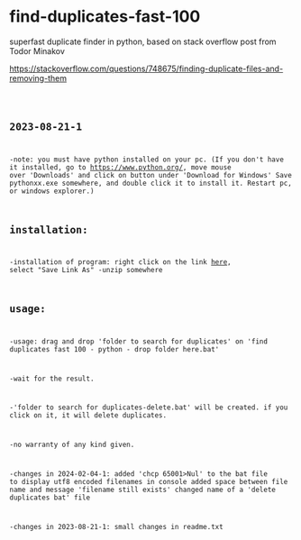 
# find-duplicates-fast-100
superfast duplicate finder in python, based on stack overflow post from Todor Minakov

https://stackoverflow.com/questions/748675/finding-duplicate-files-and-removing-them
<code> <pre> 
## 2023-08-21-1

-note: you must have python installed on your pc.
(If you don't have it installed, go to https://www.python.org/, 
move mouse over 'Downloads' and click on button under 'Download for Windows'
Save pythonxx.exe somewhere, and double click it to install it. Restart pc, or windows explorer.)

## installation:
-installation of program: right click on the link [here](https://github.com/dbojan/find-duplicates-fast-100/raw/main/find_duplicates_fast_100_python.zip), select "Save Link As"
-unzip somewhere

## usage:
-usage: drag and drop 'folder to search for duplicates' on 'find duplicates fast 100 - python - drop folder here.bat'

-wait for the result.

-'folder to search for duplicates-delete.bat' will be created. if you click on it, it will delete duplicates.

-no warranty of any kind given.


-changes in 2024-02-04-1:
 added 'chcp 65001>Nul' to the bat file to display utf8 encoded filenames in console
 added space between file name and message 'filename still exists'
 changed name of a 'delete duplicates bat' file

-changes in 2023-08-21-1:
 small changes in readme.txt